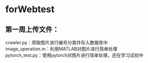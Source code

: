 # forWebtest
## 第一周上传文件：  
crawler.py：爬取图片进行编号分类并存入数据库中  
image_operation.m：利用MATLAB对图片进行简单处理  
pytorch_test.py：使用pytorch对图片进行简单处理，还在学习试验中
